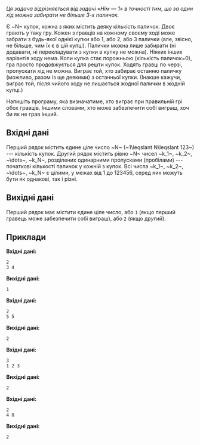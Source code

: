 ﻿*Ця задача відрізняється від задачі «Нім — 1» в точності тим, що за один хід можна забирати не більше 3-х паличок.*

Є ~N~ купок, кожна з яких містить деяку кількість паличок.
Двоє грають у таку гру.
Кожен з гравців на кожному своєму ході може забрати з будь-якої однієї купки або 1, або 2, або 3 палички (але, звісно, не більше, чим їх є в цій купці). Палички можна лише забирати (ні додавати, ні перекладувати з купки в купку не можна).
Ніяких інших варіантів ходу нема.
Коли купка стає порожньою (кількість паличок=0), гра просто продовжується для решти купок.
Ходять гравці по черзі, пропускати хід не можна.
Виграє той, хто забирає останню паличку (можливо, разом із ще деякими) з останньої купки.
(Інакше кажучи, виграє той, після чийого ходу не лишається жодної палички в жодній купці.)

Напишіть програму, яка визначатиме, хто виграє при правильній грі обох гравців.
Іншими словами, хто може забезпечити собі виграш, хоч би як не грав інший.

## Вхідні дані
Перший рядок містить єдине ціле число ~N~ (~1\leqslant N\leqslant 123~) --- кількість купок.
Др*у*гий рядок містить рівно ~N~ чисел ~k_1~, ~k_2~, ~\dots~, ~k_N~, розділених одинарними пропусками (пробілами) --- початкові кількості паличок у кожній з купок. Всі ч*и*сла ~k_1~, ~k_2~, ~\dots~, ~k_N~ є цілими, у межах від 1 до 123456, серед них можуть бути як однакові, так і різні.

## Вихідні дані
Перший рядок має містити єдине ціле число, або `1` (якщо перший гравець може забезпечити собі виграш), або `2` (якщо др*у*гий).

## Приклади
**Вхідні дані:**
```
2
3 4
```

**Вихідні дані:**
```
1
```
**Вхідні дані:**
```
2
5 5
```

**Вихідні дані:**
```
2
```
**Вхідні дані:**
```
3
1 2 3
```

**Вихідні дані:**
```
2
```
**Вхідні дані:**
```
2
4 8
```

**Вихідні дані:**
```
2
```